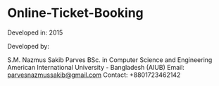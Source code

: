 # Online-Ticket-Booking

Developed in: 2015

Developed by:

S.M. Nazmus Sakib Parves
BSc. in Computer Science and Engineering 
American International University - Bangladesh (AIUB)
Email: parvesnazmussakib@gmail.com
Contact: +8801723462142